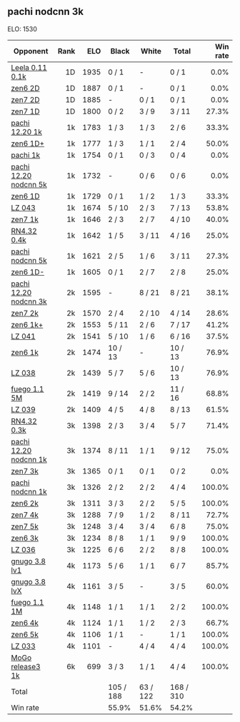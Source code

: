 ## pachi nodcnn 3k ##

ELO: 1530

Opponent | Rank | ELO | Black | White | Total | Win rate
---------|-----:|----:|-------|-------|-------|-------:
[Leela 0.11 0.1k](Leela%200.11%200.1k.md) | 1D | 1935 | 0 / 1 | - | 0 / 1 | 0.0%
[zen6 2D](zen6%202D.md) | 1D | 1887 | 0 / 1 | - | 0 / 1 | 0.0%
[zen7 2D](zen7%202D.md) | 1D | 1885 | - | 0 / 1 | 0 / 1 | 0.0%
[zen7 1D](zen7%201D.md) | 1D | 1800 | 0 / 2 | 3 / 9 | 3 / 11 | 27.3%
[pachi 12.20 1k](pachi%2012.20%201k.md) | 1k | 1783 | 1 / 3 | 1 / 3 | 2 / 6 | 33.3%
[zen6 1D+](zen6%201D+.md) | 1k | 1777 | 1 / 3 | 1 / 1 | 2 / 4 | 50.0%
[pachi 1k](pachi%201k.md) | 1k | 1754 | 0 / 1 | 0 / 3 | 0 / 4 | 0.0%
[pachi 12.20 nodcnn 5k](pachi%2012.20%20nodcnn%205k.md) | 1k | 1732 | - | 0 / 6 | 0 / 6 | 0.0%
[zen6 1D](zen6%201D.md) | 1k | 1729 | 0 / 1 | 1 / 2 | 1 / 3 | 33.3%
[LZ 043](LZ%20043.md) | 1k | 1674 | 5 / 10 | 2 / 3 | 7 / 13 | 53.8%
[zen7 1k](zen7%201k.md) | 1k | 1646 | 2 / 3 | 2 / 7 | 4 / 10 | 40.0%
[RN4.32 0.4k](RN4.32%200.4k.md) | 1k | 1642 | 1 / 5 | 3 / 11 | 4 / 16 | 25.0%
[pachi nodcnn 5k](pachi%20nodcnn%205k.md) | 1k | 1621 | 2 / 5 | 1 / 6 | 3 / 11 | 27.3%
[zen6 1D-](zen6%201D-.md) | 1k | 1605 | 0 / 1 | 2 / 7 | 2 / 8 | 25.0%
[pachi 12.20 nodcnn 3k](pachi%2012.20%20nodcnn%203k.md) | 2k | 1595 | - | 8 / 21 | 8 / 21 | 38.1%
[zen7 2k](zen7%202k.md) | 2k | 1570 | 2 / 4 | 2 / 10 | 4 / 14 | 28.6%
[zen6 1k+](zen6%201k+.md) | 2k | 1553 | 5 / 11 | 2 / 6 | 7 / 17 | 41.2%
[LZ 041](LZ%20041.md) | 2k | 1541 | 5 / 10 | 1 / 6 | 6 / 16 | 37.5%
[zen6 1k](zen6%201k.md) | 2k | 1474 | 10 / 13 | - | 10 / 13 | 76.9%
[LZ 038](LZ%20038.md) | 2k | 1439 | 5 / 7 | 5 / 6 | 10 / 13 | 76.9%
[fuego 1.1 5M](fuego%201.1%205M.md) | 2k | 1419 | 9 / 14 | 2 / 2 | 11 / 16 | 68.8%
[LZ 039](LZ%20039.md) | 2k | 1409 | 4 / 5 | 4 / 8 | 8 / 13 | 61.5%
[RN4.32 0.3k](RN4.32%200.3k.md) | 3k | 1398 | 2 / 3 | 3 / 4 | 5 / 7 | 71.4%
[pachi 12.20 nodcnn 1k](pachi%2012.20%20nodcnn%201k.md) | 3k | 1374 | 8 / 11 | 1 / 1 | 9 / 12 | 75.0%
[zen7 3k](zen7%203k.md) | 3k | 1365 | 0 / 1 | 0 / 1 | 0 / 2 | 0.0%
[pachi nodcnn 1k](pachi%20nodcnn%201k.md) | 3k | 1326 | 2 / 2 | 2 / 2 | 4 / 4 | 100.0%
[zen6 2k](zen6%202k.md) | 3k | 1311 | 3 / 3 | 2 / 2 | 5 / 5 | 100.0%
[zen7 4k](zen7%204k.md) | 3k | 1288 | 7 / 9 | 1 / 2 | 8 / 11 | 72.7%
[zen7 5k](zen7%205k.md) | 3k | 1248 | 3 / 4 | 3 / 4 | 6 / 8 | 75.0%
[zen6 3k](zen6%203k.md) | 3k | 1234 | 8 / 8 | 1 / 1 | 9 / 9 | 100.0%
[LZ 036](LZ%20036.md) | 3k | 1225 | 6 / 6 | 2 / 2 | 8 / 8 | 100.0%
[gnugo 3.8 lv1](gnugo%203.8%20lv1.md) | 4k | 1173 | 5 / 6 | 1 / 1 | 6 / 7 | 85.7%
[gnugo 3.8 lvX](gnugo%203.8%20lvX.md) | 4k | 1161 | 3 / 5 | - | 3 / 5 | 60.0%
[fuego 1.1 1M](fuego%201.1%201M.md) | 4k | 1148 | 1 / 1 | 1 / 1 | 2 / 2 | 100.0%
[zen6 4k](zen6%204k.md) | 4k | 1124 | 1 / 1 | 1 / 2 | 2 / 3 | 66.7%
[zen6 5k](zen6%205k.md) | 4k | 1106 | 1 / 1 | - | 1 / 1 | 100.0%
[LZ 033](LZ%20033.md) | 4k | 1101 | - | 4 / 4 | 4 / 4 | 100.0%
[MoGo release3 1k](MoGo%20release3%201k.md) | 6k | 699 | 3 / 3 | 1 / 1 | 4 / 4 | 100.0%
Total | | | 105 / 188 | 63 / 122 | 168 / 310 | 
Win rate| | | 55.9% | 51.6% | 54.2% | 
